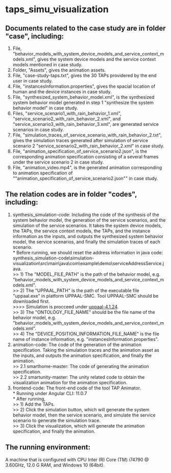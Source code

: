# taps_simu_visualization


## Documents related to the case study are in folder "case", including:
1. File, "behavior_models_with_system_device_models_and_service_context_models.xml", gives the system device models and the service context models mentioned in case study. 
2. Folder, "Assets", gives the animation assets.
3. File, "case-study-taps.txt", gives the 30 TAPs providered by the end user in case study.
4. File, "instancesInformation.properties", gives the spacial location of human and the device instances in case study.
5. File, "synthesized_system_behavior_model.xml", is the synthesized system behavior model generated in step 1 "synthesize the system behavior model" in case study.
6. Files, "service_scenario1_with_rain_behavior_1.xml", "service_scenario2_with_rain_behavior_2.xml", and "service_scenario3_with_rain_behavior_3.xml", are generated service scenarios in case study.
7. File, "simulation_traces_of_service_scenario_with_rain_behavior_2.txt", gives the simulation traces generated after simulation of service scenario 2 "service_scenario2_with_rain_behavior_2.xml" in case study.
8. File, "animation_specification_of_service_scenario2.json", is the corresponding animation specification consisting of a several frames under the service scenario 2 in case study.
9. File, "animation_video.mp4", is the generated animation corresponding to animation specification of ""animation_specification_of_service_scenario2.json"" in case study.

## The relation codes are in folder "codes", including:
1. synthesis_simulation-code: Including the code of the synthesis of the system behavior model, the generation of the service scenarios, and the simulation of the service scenarios. It takes the system device models, the TAPs,  the service context models, the TAPs, and the instance information as the inputs, and outputs the synthesized system behavior model, the service scenarios, and finally the simulation traces of each scenario. <br>
		* Before running, we should reset the address information in java code: synthesis_simulation-code\simulation-visualization\src\main\java\com\example\demo\serviceAddressService.java. <br>
			>> 1) The "MODEL_FILE_PATH" is the path of the behavior model, e.g. "behavior_models_with_system_device_models_and_service_context_models.xml".<br>
			>> 2) The "UPPAAL_PATH" is the path of the executable file "uppaal.exe" in platform UPPAAL-SMC. Tool UPPAAL-SMC should be downloaded first.<br>
					>>>> Simulation is procceed under [uppaal-4.1.24](https://uppaal.org/downloads/).<br>
			>> 3) The "ONTOLOGY_FILE_NAME" should be the file name of the behavior model, e.g. "behavior_models_with_system_device_models_and_service_context_models.xml".<br>
			>> 4) The "DEVICE_POSITION_INFORMATION_FILE_NAME"  is the file name of instance information, e.g. "instancesInformation.properties".<br>
2. animation-code: The code of the generation of the animation specification. Taking the simulation traces and the animation asset as the inputs, and outputs the animation specification, and finally the animation.<br>
		>> 2.1 smarthome-master: The code of generating the animation specification.<br>
		>> 2.2 smartunity-master: The unity related code to obtain the visualization animation for the animation specification.<br>
3. frontend-code: The front-end code of the tool TAP Animator.<br>
		* Running under Angular CLI: 11.0.7<br>
		* After running, <br>
			>> 1) Add the TAPs. <br>
			>> 2) Click the simulation button, which will generate the system behavior model, then the service scenario, and simulate the service scenario to generate the simulation trace.<br>
			>> 3) Click the visualization, which will generate the animation specification, and finally the animation.<br>


## The running environment:  
A machine that is configured with CPU Inter (R) Core (TM) i74790 @ 3.60GHz, 12.0 G RAM, and Windows 10 (64bit).